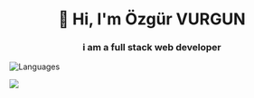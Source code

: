 <h1 align="center">👋 Hi, I'm Özgür VURGUN</h1>
<h3 align="center">i am a full stack web developer</h3>

![Languages](https://github-readme-stats.vercel.app/api/top-langs/?username=ozgurvurgun&layout=compact)


<a href="http://www.github.com/ozgurvurgun"><img src="https://github-readme-streak-stats.herokuapp.com/?user=ozgurvurgun&stroke=ffffff&background=b0e0e6&ring=0891b2&fire=0891b2&currStreakNum=ffffff&currStreakLabel=0891b2&sideNums=ffffff&sideLabels=ffffff&dates=ffffff&hide_border=true" /></a>

<!---
ozgurvurgun/ozgurvurgun is a ✨ special ✨ repository because its `README.md` (this file) appears on your GitHub profile.
You can click the Preview link to take a look at your changes.
--->
